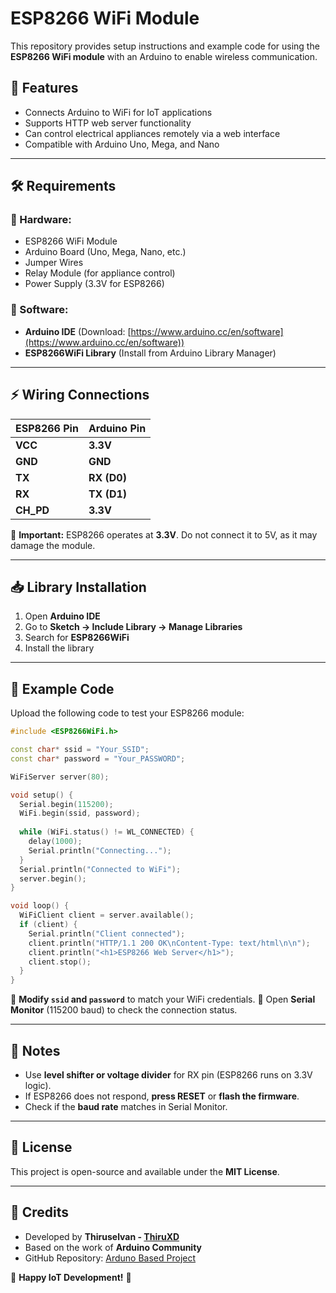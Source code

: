 # ESP8266 WiFi Module

This repository provides setup instructions and example code for using the **ESP8266 WiFi module** with an Arduino to enable wireless communication.

## 📌 Features
- Connects Arduino to WiFi for IoT applications
- Supports HTTP web server functionality
- Can control electrical appliances remotely via a web interface
- Compatible with Arduino Uno, Mega, and Nano

---

## 🛠 Requirements
### 🔹 Hardware:
- ESP8266 WiFi Module
- Arduino Board (Uno, Mega, Nano, etc.)
- Jumper Wires
- Relay Module (for appliance control)
- Power Supply (3.3V for ESP8266)

### 🔹 Software:
- **Arduino IDE** (Download: [https://www.arduino.cc/en/software](https://www.arduino.cc/en/software))
- **ESP8266WiFi Library** (Install from Arduino Library Manager)

---

## ⚡ Wiring Connections

| **ESP8266 Pin** | **Arduino Pin** |
|---------------|---------------|
| **VCC**      | **3.3V**       |
| **GND**      | **GND**        |
| **TX**       | **RX (D0)**    |
| **RX**       | **TX (D1)**    |
| **CH_PD**    | **3.3V**       |

📌 **Important:** ESP8266 operates at **3.3V**. Do not connect it to 5V, as it may damage the module.

---

## 📥 Library Installation
1. Open **Arduino IDE**
2. Go to **Sketch → Include Library → Manage Libraries**
3. Search for **ESP8266WiFi**
4. Install the library

---

## 🚀 Example Code
Upload the following code to test your ESP8266 module:

```cpp
#include <ESP8266WiFi.h>

const char* ssid = "Your_SSID";
const char* password = "Your_PASSWORD";

WiFiServer server(80);

void setup() {
  Serial.begin(115200);
  WiFi.begin(ssid, password);
  
  while (WiFi.status() != WL_CONNECTED) {
    delay(1000);
    Serial.println("Connecting...");
  }
  Serial.println("Connected to WiFi");
  server.begin();
}

void loop() {
  WiFiClient client = server.available();
  if (client) {
    Serial.println("Client connected");
    client.println("HTTP/1.1 200 OK\nContent-Type: text/html\n\n");
    client.println("<h1>ESP8266 Web Server</h1>");
    client.stop();
  }
}
```

🔹 **Modify `ssid` and `password`** to match your WiFi credentials.
🔹 Open **Serial Monitor** (115200 baud) to check the connection status.

---

## 📌 Notes
- Use **level shifter or voltage divider** for RX pin (ESP8266 runs on 3.3V logic).
- If ESP8266 does not respond, **press RESET** or **flash the firmware**.
- Check if the **baud rate** matches in Serial Monitor.

---

## 📜 License
This project is open-source and available under the **MIT License**.

---

## 🙌 Credits
- Developed by **Thiruselvan - [ThiruXD](https://github.com/ThiruXD)**
- Based on the work of **Arduino Community**
- GitHub Repository: [Arduno Based Project](https://github.com/ThiruXD/Arduno-Based-Project)

🚀 **Happy IoT Development!** 🎉
